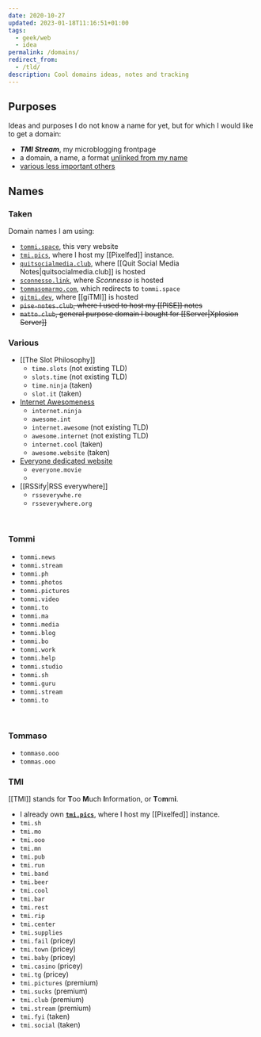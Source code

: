 ```yaml
---
date: 2020-10-27
updated: 2023-01-18T11:16:51+01:00
tags:
  - geek/web
  - idea
permalink: /domains/
redirect_from:
  - /tld/
description: Cool domains ideas, notes and tracking
---
```

[tommi.space]: https://tommi.space 'The virtual representation of Tommi’s mind'
[tommasomarmo.com]: https://tommasomarmo.com 'The virtual representation of Tommi’s mind'
[tmi.pics]: https://tmi.pics 'TMI Pics'
[quitsocialmedia.club]: https://quitsocialmedia.club 'Quit Social Media'
[sconnesso.link]: https://sconnesso.link 'Sconnesso'
## Purposes

Ideas and purposes I do not know a name for yet, but for which I would like to get a domain:
- **<cite>TMI Stream</cite>**, my microblogging frontpage
- a domain, a name, a format <u>unlinked from my name</u>
- [various less important others](#various)

## Names

### Taken

Domain names I am using:

- [`tommi.space`][tommi.space], this very website
- [`tmi.pics`][tmi.pics], where I host my [[Pixelfed]] instance.
- [`quitsocialmedia.club`][quitsocialmedia.club], where [[Quit Social Media Notes|quitsocialmedia.club]] is hosted
- [`sconnesso.link`][sconnesso.link], where <cite>Sconnesso</cite> is hosted
- [`tommasomarmo.com`][tommasomarmo.com], which redirects to `tommi.space`
- [`gitmi.dev`](https://gitmi.dev 'GiTMI'), where [[giTMI]] is hosted
- ~~`pise-notes.club`, where I used to host my [[PISE]] notes~~
- ~~`matto.club`, general purpose domain I bought for [[Server|Xplosion Server]]~~

### Various

- [[The Slot Philosophy]]
	- `time.slots` (not existing TLD)
	- `slots.time` (not existing TLD)
	- `time.ninja` (taken)
	- `slot.it` (taken)
- [Internet Awesomeness](https://tommi.space/internet-awesomeness 'Awesome websites — tommi.space')
	- `internet.ninja`
	- `awesome.int`
	- `internet.awesome` (not existing TLD)
	- `awesome.internet` (not existing TLD)
	- `internet.cool` (taken)
	- `awesome.website` (taken)
- [Everyone dedicated website](https://tommi.space/everyone 'Everyone short movie')
	- `everyone.movie`
	- 
- [[RSSify|RSS everywhere]]
	- `rsseverywhe.re`
	- `rsseverywhere.org`

<br>

### Tommi

- `tommi.news`
- `tommi.stream`
- `tommi.ph`
- `tommi.photos`
- `tommi.pictures`
- `tommi.video`
- `tommi.to`
- `tommi.ma`
- `tommi.media`
- `tommi.blog`
- `tommi.bo`
- `tommi.work`
- `tommi.help`
- `tommi.studio`
- `tommi.sh`
- `tommi.guru`
- `tommi.stream`
- `tommi.to`

<br>

### Tommaso

- `tommaso.ooo`
- `tommas.ooo`

### TMI

[[TMI]] stands for **T**oo **M**uch **I**nformation, or **T**o**m**m**i**.

- I already own [**`tmi.pics`**][tmi.pics], where I host my [[Pixelfed]] instance.
- `tmi.sh`
- `tmi.mo`
- `tmi.ooo`
- `tmi.mn`
- `tmi.pub`
- `tmi.run`
- `tmi.band`
- `tmi.beer`
- `tmi.cool`
- `tmi.bar`
- `tmi.rest`
- `tmi.rip`
- `tmi.center`
- `tmi.supplies`
- `tmi.fail` (pricey)
- `tmi.town` (pricey)
- `tmi.baby` (pricey)
- `tmi.casino` (pricey)
- `tmi.tg` (pricey)
- `tmi.pictures` (premium)
- `tmi.sucks` (premium)
- `tmi.club` (premium)
- `tmi.stream` (premium)
- `tmi.fyi` (taken)
- `tmi.social` (taken)
